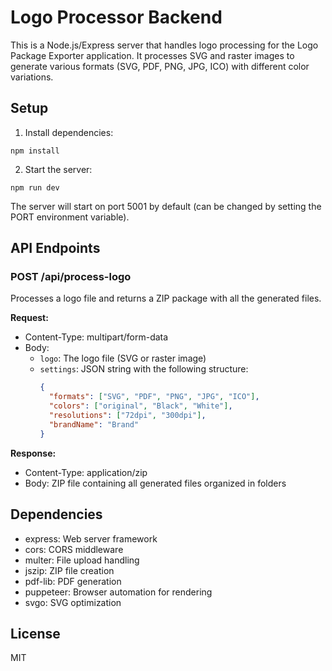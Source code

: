 
# Logo Processor Backend

This is a Node.js/Express server that handles logo processing for the Logo Package Exporter application. It processes SVG and raster images to generate various formats (SVG, PDF, PNG, JPG, ICO) with different color variations.

## Setup

1. Install dependencies:
```
npm install
```

2. Start the server:
```
npm run dev
```

The server will start on port 5001 by default (can be changed by setting the PORT environment variable).

## API Endpoints

### POST /api/process-logo

Processes a logo file and returns a ZIP package with all the generated files.

**Request:**
- Content-Type: multipart/form-data
- Body:
  - `logo`: The logo file (SVG or raster image)
  - `settings`: JSON string with the following structure:
    ```json
    {
      "formats": ["SVG", "PDF", "PNG", "JPG", "ICO"],
      "colors": ["original", "Black", "White"],
      "resolutions": ["72dpi", "300dpi"],
      "brandName": "Brand"
    }
    ```

**Response:**
- Content-Type: application/zip
- Body: ZIP file containing all generated files organized in folders

## Dependencies

- express: Web server framework
- cors: CORS middleware
- multer: File upload handling
- jszip: ZIP file creation
- pdf-lib: PDF generation
- puppeteer: Browser automation for rendering
- svgo: SVG optimization

## License

MIT
